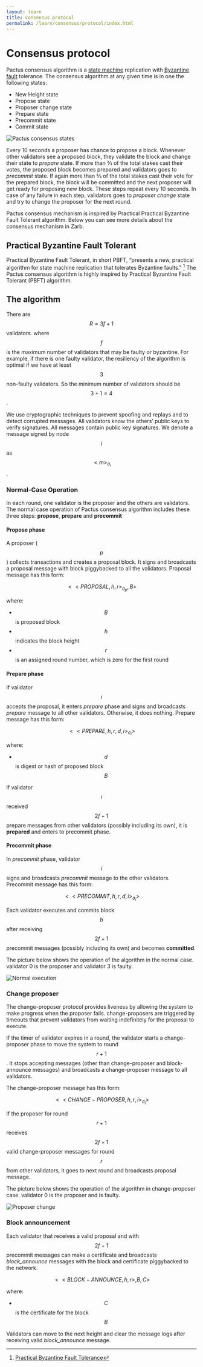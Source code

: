 ```yaml
---
layout: learn
title: Consensus protocol
permalink: /learn/consensus/protocol/index.html
---
```


# Consensus protocol

Pactus consensus algorithm is a [state machine](https://en.wikipedia.org/wiki/Finite-state_machine)
replication with [Byzantine fault](https://en.wikipedia.org/wiki/Byzantine_fault) tolerance. The
consensus algorithm at any given time is in one the following states:

- New Height state
- Propose state
- Proposer change state
- Prepare state
- Precommit state
- Commit state

![Pactus consensus states](//assets/images/pactus_consensus_states.png)

Every 10 seconds a proposer has chance to propose a block. Whenever other validators see a proposed
block, they validate the block and change their state to _prepare_ state. If more than ⅔ of the
total stakes cast their votes, the proposed block becomes prepared and validators goes to
_precommit_ state. If again more than ⅔ of the total stakes cast their vote for the prepared block,
the block will be committed and the next proposer will get ready for proposing new block. These
steps repeat every 10 seconds. In case of any failure in each step, validators goes to _proposer
change_ state and try to change the proposer for the next round.

Pactus consensus mechanism is inspired by Practical Practical Byzantine Fault Tolerant algorithm.
Below you can see more details about the consensus mechanism in Zarb.

## Practical Byzantine Fault Tolerant

Practical Byzantine Fault Tolerant, in short PBFT, “presents a new, practical algorithm for state
machine replication that tolerates Byzantine faults." [^first] The Pactus consensus algorithm is
highly inspired by Practical Byzantine Fault Tolerant (PBFT) algorithm.

## The algorithm

There are <span v-pre>$$R = 3f+1$$</span> validators. where <span v-pre>$$f$$</span> is the maximum
number of validators that may be faulty or byzantine. For example, if there is one faulty validator,
the resiliency of the algorithm is optimal if we have at least <span v-pre>$$3$$</span> non-faulty
validators. So the minimum number of validators should be <span v-pre>$$3+1=4$$</span>.

We use cryptographic techniques to prevent spoofing and replays and to detect corrupted messages.
All validators know the others’ public keys to verify signatures. All messages contain public key
signatures. We denote a message signed by node <span v-pre>$$i$$</span> as
<span v-pre>$$<m>_{\sigma _i}$$</span>.

### Normal-Case Operation

In each round, one validator is the proposer and the others are validators. The normal case
operation of Pactus consensus algorithm includes these three steps: **propose**, **prepare** and
**precommit**

#### Propose phase

A proposer (<span v-pre>$$p$$</span>) collects transactions and creates a proposal block. It signs and
broadcasts a proposal message with block piggybacked to all the validators. Proposal message has
this form:

<span v-pre>$$<<PROPOSAL,h,r>_{\sigma _p}, B>$$</span>

where:

- <span v-pre>$$B$$</span> is proposed block
- <span v-pre>$$h$$</span> indicates the block height
- <span v-pre>$$r$$</span> is an assigned round number, which is zero for the first round

#### Prepare phase

If validator <span v-pre>$$i$$</span> accepts the proposal, it enters _prepare_ phase and signs and
broadcasts _prepare_ message to all other validators. Otherwise, it does nothing. Prepare message
has this form:

<span v-pre>$$<<PREPARE,h,r,d,i>_{\sigma _i}>$$</span>

where:

- <span v-pre>$$d$$</span> is digest or hash of proposed block <span v-pre>$$B$$</span>

If validator <span v-pre>$$i$$</span> received <span v-pre>$$2f+1$$</span> prepare messages from other
validators (possibly including its own), it is **prepared** and enters to precommit phase.

#### Precommit phase

In _precommit_ phase, validator <span v-pre>$$i$$</span> signs and broadcasts _precommit_ message to
the other validators. Precommit message has this form:

<span v-pre>$$<<PRECOMMIT,h,r,d,i>_{\sigma _i}>$$</span>

Each validator executes and commits block <span v-pre>$$b$$</span> after receiving
<span v-pre>$$2f+1$$</span> precommit messages (possibly including its own) and becomes **committed**.

The picture below shows the operation of the algorithm in the normal case. validator 0 is the
proposer and validator 3 is faulty.

![Normal execution](//assets/images/pactus_consensus_normal_execution.png)

### Change proposer

The change-proposer protocol provides liveness by allowing the system to make progress when the
proposer fails. change-proposers are triggered by timeouts that prevent validators from waiting
indefinitely for the proposal to execute.

If the timer of validator expires in a round, the validator starts a change-proposer phase to move
the system to round <span v-pre>$$r+1$$</span>. It stops accepting messages (other than
change-proposer and block-announce messages) and broadcasts a change-proposer message to all
validators.

The change-proposer message has this form:

<span v-pre>$$<<CHANGE-PROPOSER,h,r,i>_{\sigma _i}>$$</span>

If the proposer for round <span v-pre>$$r+1$$</span> receives <span v-pre>$$2f+1$$</span> valid
change-proposer messages for round <span v-pre>$$r$$</span> from other validators, it goes to next
round and broadcasts proposal message.

The picture below shows the operation of the algorithm in change-proposer case. validator 0 is the
proposer and is faulty.

![Proposer change](//assets/images/pactus_consensus_change_proposer.png)

### Block announcement

Each validator that receives a valid proposal and with <span v-pre>$$2f+1$$</span> precommit messages
can make a certificate and broadcasts _block_announce_ messages with the block and certificate
piggybacked to the network.

<span v-pre>$$<<BLOCK-ANNOUNCE,h,r>,B,C>$$</span>

where:

- <span v-pre>$$C$$</span> is the certificate for the block <span v-pre>$$B$$</span>

Validators can move to the next height and clear the message logs after receiving valid
_block_announce_ message.

[^first]: [Practical Byzantine Fault Tolerance](https://www.microsoft.com/en-us/research/wp-content/uploads/2017/01/thesis-mcastro.pdf)
